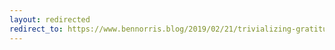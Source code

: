 ```yaml
---
layout: redirected
redirect_to: https://www.bennorris.blog/2019/02/21/trivializing-gratitude.html
---
```

